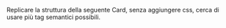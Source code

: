 Replicare la struttura della seguente Card, senza aggiungere css, cerca di usare più tag semantici possibili.


